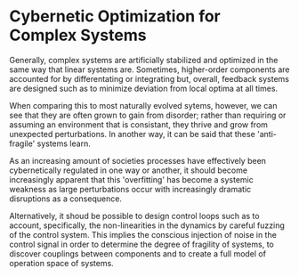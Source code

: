 # Cybernetic Optimization for Complex Systems

Generally, complex systems are artificially stabilized and optimized in the same way that linear systems are. Sometimes, higher-order components are accounted for by differentating or integrating but, overall, feedback systems are designed such as to minimize deviation from local optima at all times.

When comparing this to most naturally evolved sytems, however, we can see that they are often grown to gain from disorder; rather than requiring or assuming an environment that is consistant, they thrive and grow from unexpected perturbations. In another way, it can be said that these 'anti-fragile' systems learn.

As an increasing amount of societies processes have effectively been cybernetically regulated in one way or another, it should become increasingly apparent that this 'overfitting' has become a systemic weakness as large perturbations occur with increasingly dramatic disruptions as a consequence.

Alternatively, it shoud be possible to design control loops such as to account, specifically, the non-linearities in the dynamics by careful fuzzing of the control system. This implies the conscious injection of noise in the control signal in order to determine the degree of fragility of systems, to discover couplings between components and to create a full model of operation space of systems.